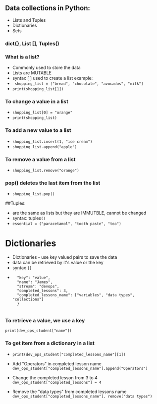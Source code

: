 ## Data collections in Python:

- Lists and Tuples
- Dictionaries
- Sets
 ### dict{}, List [], Tuples()
### What is a list?
- Commonly used to store the data
- Lists are MUTABLE
- syntax [ ] used to create a list
example:
- ` shopping_list = ["bread", "chocolate", "avocados", "milk"]`
- `print(shopping_list[1])`

### To change a value in a list
- `shopping_list[0] = "orange"`
- `print(shopping_list)`

### To add a new value to a list
- `shopping_list.insert(1, "ice cream")`
- `shopping_list.append("apple")`


### To remove a value from a list
- `shopping_list.remove("orange")`

### pop() deletes the last item from the list
- `shopping_list.pop()`


##Tuples:
- are the same as lists but they are IMMUTBLE, cannot be changed
- syntax: tuples`()`
- `essential = ("paracetamol", "tooth paste", "tea")`

# Dictionaries
- Dictionaries - use key valued pairs to save the data
- data can be retrieved by it's value or the key
- syntax `{}`
- ```dev_ops_student = {
    "key": "value",
    "name": "James",
    "stream": "devops",
    "completed_lessons": 3,
    "completed_lessons_name": ["variables", "data types", "collections"]
    }


### To retrieve a value, we use a key
`print(dev_ops_student["name"])`

### To get item from a dictionary in a list
- `print(dev_ops_student["completed_lessons_name"][1])`

- Add "Operators" in completed lesson name
`dev_ops_student["completed_lessons_name"].append("Operators")`
- Change the completed lesson from 3 to 4
`dev_ops_student["completed_lessons"] = 4`
- Remove the "data types" from completed lessons name
`dev_ops_student["completed_lessons_name"]. remove("data types")`
  

